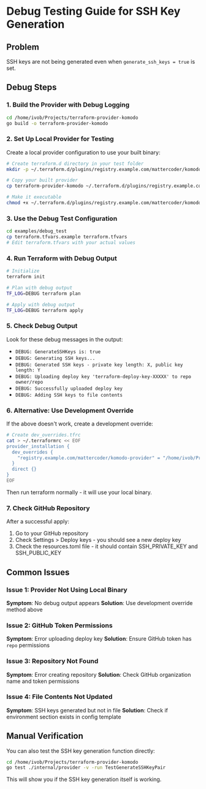 # Debug Testing Guide for SSH Key Generation

## Problem
SSH keys are not being generated even when `generate_ssh_keys = true` is set.

## Debug Steps

### 1. Build the Provider with Debug Logging

```bash
cd /home/ivob/Projects/terraform-provider-komodo
go build -o terraform-provider-komodo
```

### 2. Set Up Local Provider for Testing

Create a local provider configuration to use your built binary:

```bash
# Create terraform.d directory in your test folder
mkdir -p ~/.terraform.d/plugins/registry.example.com/mattercoder/komodo-provider/1.0.0/linux_amd64/

# Copy your built provider
cp terraform-provider-komodo ~/.terraform.d/plugins/registry.example.com/mattercoder/komodo-provider/1.0.0/linux_amd64/

# Make it executable
chmod +x ~/.terraform.d/plugins/registry.example.com/mattercoder/komodo-provider/1.0.0/linux_amd64/terraform-provider-komodo
```

### 3. Use the Debug Test Configuration

```bash
cd examples/debug_test
cp terraform.tfvars.example terraform.tfvars
# Edit terraform.tfvars with your actual values
```

### 4. Run Terraform with Debug Output

```bash
# Initialize
terraform init

# Plan with debug output
TF_LOG=DEBUG terraform plan

# Apply with debug output
TF_LOG=DEBUG terraform apply
```

### 5. Check Debug Output

Look for these debug messages in the output:
- `DEBUG: GenerateSSHKeys is: true`
- `DEBUG: Generating SSH keys...`
- `DEBUG: Generated SSH keys - private key length: X, public key length: Y`
- `DEBUG: Uploading deploy key 'terraform-deploy-key-XXXXX' to repo owner/repo`
- `DEBUG: Successfully uploaded deploy key`
- `DEBUG: Adding SSH keys to file contents`

### 6. Alternative: Use Development Override

If the above doesn't work, create a development override:

```bash
# Create dev_overrides.tfrc
cat > ~/.terraformrc << EOF
provider_installation {
  dev_overrides {
    "registry.example.com/mattercoder/komodo-provider" = "/home/ivob/Projects/terraform-provider-komodo"
  }
  direct {}
}
EOF
```

Then run terraform normally - it will use your local binary.

### 7. Check GitHub Repository

After a successful apply:
1. Go to your GitHub repository
2. Check Settings > Deploy keys - you should see a new deploy key
3. Check the resources.toml file - it should contain SSH_PRIVATE_KEY and SSH_PUBLIC_KEY

## Common Issues

### Issue 1: Provider Not Using Local Binary
**Symptom**: No debug output appears
**Solution**: Use development override method above

### Issue 2: GitHub Token Permissions
**Symptom**: Error uploading deploy key
**Solution**: Ensure GitHub token has `repo` permissions

### Issue 3: Repository Not Found
**Symptom**: Error creating repository
**Solution**: Check GitHub organization name and token permissions

### Issue 4: File Contents Not Updated
**Symptom**: SSH keys generated but not in file
**Solution**: Check if environment section exists in config template

## Manual Verification

You can also test the SSH key generation function directly:

```bash
cd /home/ivob/Projects/terraform-provider-komodo
go test ./internal/provider -v -run TestGenerateSSHKeyPair
```

This will show you if the SSH key generation itself is working.
